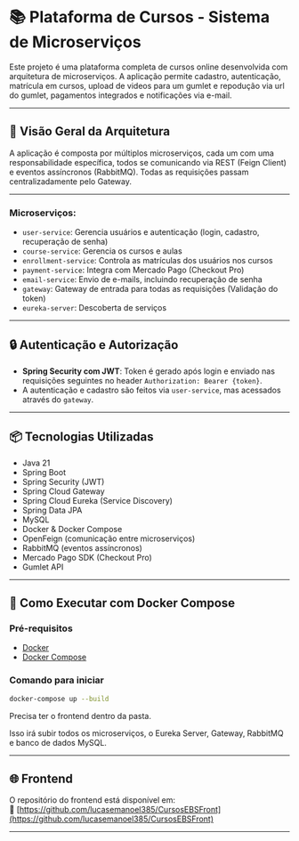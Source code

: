 # 📚 Plataforma de Cursos - Sistema de Microserviços

Este projeto é uma plataforma completa de cursos online desenvolvida com arquitetura de microserviços. A aplicação permite cadastro, autenticação, matrícula em cursos, upload de videos para um gumlet e repodução via url do gumlet, pagamentos integrados e notificações via e-mail.

---

## 🧩 Visão Geral da Arquitetura

A aplicação é composta por múltiplos microserviços, cada um com uma responsabilidade específica, todos se comunicando via REST (Feign Client) e eventos assíncronos (RabbitMQ). Todas as requisições passam centralizadamente pelo Gateway.

---

### Microserviços:

- `user-service`: Gerencia usuários e autenticação (login, cadastro, recuperação de senha)
- `course-service`: Gerencia os cursos e aulas
- `enrollment-service`: Controla as matrículas dos usuários nos cursos
- `payment-service`: Integra com Mercado Pago (Checkout Pro)
- `email-service`: Envio de e-mails, incluindo recuperação de senha
- `gateway`: Gateway de entrada para todas as requisições (Validação do token)
- `eureka-server`: Descoberta de serviços

---

## 🔒 Autenticação e Autorização

- **Spring Security com JWT**: Token é gerado após login e enviado nas requisições seguintes no header `Authorization: Bearer {token}`.
- A autenticação e cadastro são feitos via `user-service`, mas acessados através do `gateway`.

---

## 📦 Tecnologias Utilizadas

- Java 21
- Spring Boot
- Spring Security (JWT)
- Spring Cloud Gateway
- Spring Cloud Eureka (Service Discovery)
- Spring Data JPA
- MySQL
- Docker & Docker Compose
- OpenFeign (comunicação entre microserviços)
- RabbitMQ (eventos assíncronos)
- Mercado Pago SDK (Checkout Pro)
- Gumlet API

---

## 🐳 Como Executar com Docker Compose

### Pré-requisitos

- [Docker](https://www.docker.com/get-started)
- [Docker Compose](https://docs.docker.com/compose/)

### Comando para iniciar

```bash
docker-compose up --build
```
Precisa ter o frontend dentro da pasta.

Isso irá subir todos os microserviços, o Eureka Server, Gateway, RabbitMQ e banco de dados MySQL.

---

## 🌐 Frontend

O repositório do frontend está disponível em:  
🔗 [https://github.com/lucasemanoel385/CursosEBSFront](https://github.com/lucasemanoel385/CursosEBSFront)

---
